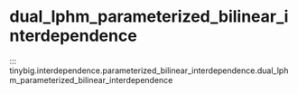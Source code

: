 # dual_lphm_parameterized_bilinear_interdependence

::: tinybig.interdependence.parameterized_bilinear_interdependence.dual_lphm_parameterized_bilinear_interdependence